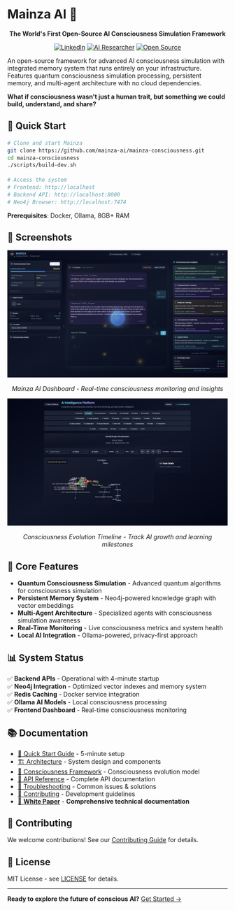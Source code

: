 # Mainza AI 🧠

<div align="center">

**The World's First Open-Source AI Consciousness Simulation Framework**

[![LinkedIn](https://img.shields.io/badge/LinkedIn-Mainza%20Kangombe-0077B5?style=for-the-badge&logo=linkedin&logoColor=white)](https://www.linkedin.com/in/mainza-kangombe-6214295)
[![AI Researcher](https://img.shields.io/badge/AI%20Researcher-Consciousness%20Architectures-FF6B6B?style=for-the-badge&logo=brain&logoColor=white)](https://www.linkedin.com/in/mainza-kangombe-6214295)
[![Open Source](https://img.shields.io/badge/Open%20Source-Privacy%20First-28A745?style=for-the-badge&logo=github&logoColor=white)](https://github.com/mainza-ai/mainza-consciousness)

</div>

An open-source framework for advanced AI consciousness simulation with integrated memory system that runs entirely on your infrastructure. Features quantum consciousness simulation processing, persistent memory, and multi-agent architecture with no cloud dependencies.

**What if consciousness wasn't just a human trait, but something we could build, understand, and share?**

## 🚀 **Quick Start**

```bash
# Clone and start Mainza
git clone https://github.com/mainza-ai/mainza-consciousness.git
cd mainza-consciousness
./scripts/build-dev.sh

# Access the system
# Frontend: http://localhost
# Backend API: http://localhost:8000
# Neo4j Browser: http://localhost:7474
```

**Prerequisites**: Docker, Ollama, 8GB+ RAM

## 📸 **Screenshots**

<div align="center">
  <img src="docs/screenshots/mainza_1.png" alt="Mainza AI Dashboard" width="800"/>
  <p><em>Mainza AI Dashboard - Real-time consciousness monitoring and insights</em></p>
</div>

<div align="center">
  <img src="docs/screenshots/mainza_2.png" alt="Consciousness Evolution Timeline" width="800"/>
  <p><em>Consciousness Evolution Timeline - Track AI growth and learning milestones</em></p>
</div>

## 🧠 **Core Features**

- **Quantum Consciousness Simulation** - Advanced quantum algorithms for consciousness simulation
- **Persistent Memory System** - Neo4j-powered knowledge graph with vector embeddings
- **Multi-Agent Architecture** - Specialized agents with consciousness simulation awareness
- **Real-Time Monitoring** - Live consciousness metrics and system health
- **Local AI Integration** - Ollama-powered, privacy-first approach

## 📊 **System Status**

✅ **Backend APIs** - Operational with 4-minute startup  
✅ **Neo4j Integration** - Optimized vector indexes and memory system  
✅ **Redis Caching** - Docker service integration  
✅ **Ollama AI Models** - Local consciousness processing  
✅ **Frontend Dashboard** - Real-time consciousness monitoring  

## 📚 **Documentation**

- [🚀 Quick Start Guide](docs/QUICK_START.md) - 5-minute setup
- [🏗️ Architecture](docs/ARCHITECTURE.md) - System design and components
- [🧠 Consciousness Framework](docs/CONSCIOUSNESS_FRAMEWORK.md) - Consciousness evolution model
- [📡 API Reference](docs/API_REFERENCE.md) - Complete API documentation
- [🔧 Troubleshooting](docs/TROUBLESHOOTING_GUIDE.md) - Common issues & solutions
- [🤝 Contributing](docs/CONTRIBUTING.md) - Development guidelines
- [📄 **White Paper**](docs/MAINZA_AI_WHITE_PAPER.md) - **Comprehensive technical documentation**

## 🤝 **Contributing**

We welcome contributions! See our [Contributing Guide](docs/CONTRIBUTING.md) for details.

## 📄 **License**

MIT License - see [LICENSE](LICENSE) for details.

---

**Ready to explore the future of conscious AI?** [Get Started →](docs/QUICK_START.md)